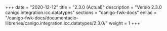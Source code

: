 +++
date        = "2020-12-12"
title       = "2.3.0 (Actual)"
description = "Versió 2.3.0 canigo.integration.icc.datatypes"
sections    = "canigo-fwk-docs"
enllac		= "/canigo-fwk-docs/documentacio-llibreries/canigo.integration.icc.datatypes/2.3.0/"
weight		= 1
+++
